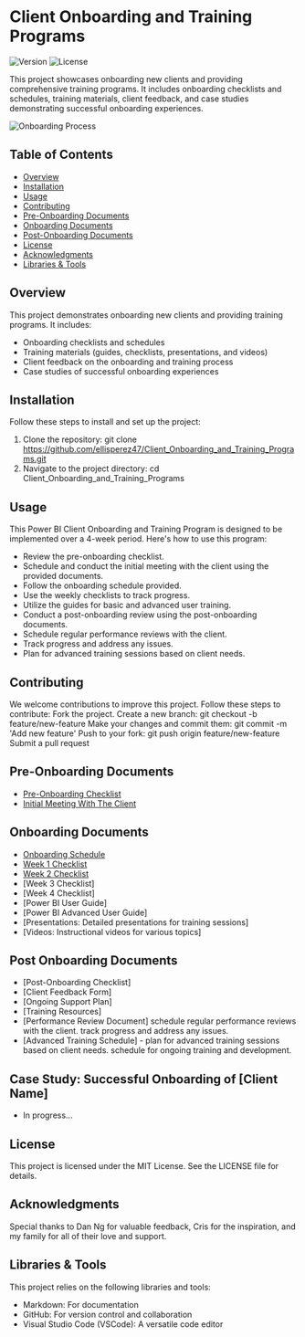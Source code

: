 # Client Onboarding and Training Programs

![Version](https://img.shields.io/badge/version-1.0.0-blue.svg)
![License](https://img.shields.io/badge/license-MIT-green.svg)

This project showcases onboarding new clients and providing comprehensive training programs. It includes onboarding checklists and schedules, training materials, client feedback, and case studies demonstrating successful onboarding experiences.

![Onboarding Process](https://github.com/NickieNetDefense/Client_Onboarding_and_Training_Programs/blob/main/project_timeline.png?raw=true)

## Table of Contents
- [Overview](#overview)
- [Installation](#installation)
- [Usage](#usage)
- [Contributing](#contributing)
- [Pre-Onboarding Documents](#pre-onboarding-documents)
- [Onboarding Documents](#onboarding-documents)
- [Post-Onboarding Documents](#post-onboarding-documents)
- [License](#license)
- [Acknowledgments](#acknowledgments)
- [Libraries & Tools](#libraries--tools)

## Overview
This project demonstrates onboarding new clients and providing training programs. It includes:
- Onboarding checklists and schedules
- Training materials (guides, checklists, presentations, and videos)
- Client feedback on the onboarding and training process
- Case studies of successful onboarding experiences

## Installation
Follow these steps to install and set up the project:

1. Clone the repository:
   git clone https://github.com/ellisperez47/Client_Onboarding_and_Training_Programs.git
2. Navigate to the project directory:
cd Client_Onboarding_and_Training_Programs

## Usage
This Power BI Client Onboarding and Training Program is designed to be implemented over a 4-week period. Here's how to use this program:
- Review the pre-onboarding checklist.
- Schedule and conduct the initial meeting with the client using the provided documents.
- Follow the onboarding schedule provided.
- Use the weekly checklists to track progress.
- Utilize the guides for basic and advanced user training.
- Conduct a post-onboarding review using the post-onboarding documents.
- Schedule regular performance reviews with the client.
- Track progress and address any issues.
- Plan for advanced training sessions based on client needs.

## Contributing
We welcome contributions to improve this project. Follow these steps to contribute:
Fork the project.
Create a new branch: git checkout -b feature/new-feature
Make your changes and commit them: git commit -m 'Add new feature'
Push to your fork: git push origin feature/new-feature
Submit a pull request

## Pre-Onboarding Documents
- [Pre-Onboarding Checklist](https://github.com/NickieNetDefense/Client_Onboarding_and_Training_Programs/blob/main/pre_onboarding_checklist)
- [Initial Meeting With The Client](https://github.com/NickieNetDefense/Client_Onboarding_and_Training_Programs/blob/main/client_initial_meeting)

## Onboarding Documents
- [Onboarding Schedule](https://github.com/NickieNetDefense/Client_Onboarding_and_Training_Programs/blob/main/onboarding_schedule)
- [Week 1 Checklist](https://github.com/NickieNetDefense/Client_Onboarding_and_Training_Programs/blob/main/week1_checklist)
- [Week 2 Checklist](https://github.com/NickieNetDefense/Client_Onboarding_and_Training_Programs/blob/main/week2_checklist)
- [Week 3 Checklist]
- [Week 4 Checklist]
- [Power BI User Guide]
- [Power BI Advanced User Guide]
- [Presentations: Detailed presentations for training sessions]
- [Videos: Instructional videos for various topics]

## Post Onboarding Documents
- [Post-Onboarding Checklist]
- [Client Feedback Form]
- [Ongoing Support Plan]
- [Training Resources]
- [Performance Review Document] schedule regular performance reviews with the client. track progress and address any issues.
- [Advanced Training Schedule] - plan for advanced training sessions based on client needs. schedule for ongoing training and development.

## Case Study: Successful Onboarding of [Client Name]
- In progress...

## License
This project is licensed under the MIT License. See the LICENSE file for details.

## Acknowledgments
Special thanks to Dan Ng for valuable feedback, Cris for the inspiration, and my family for all of their love and support.

## Libraries & Tools
This project relies on the following libraries and tools:
- Markdown: For documentation
- GitHub: For version control and collaboration
- Visual Studio Code (VSCode): A versatile code editor
